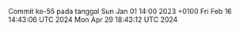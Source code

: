 Commit ke-55 pada tanggal Sun Jan 01 14:00 2023 +0100
Fri Feb 16 14:43:06 UTC 2024
Mon Apr 29 18:43:12 UTC 2024

